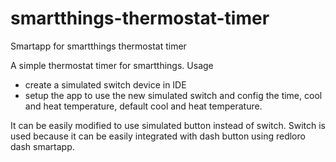 # smartthings-thermostat-timer
Smartapp for smartthings thermostat timer

A simple thermostat timer for smartthings. Usage
- create a simulated switch device in IDE
- setup the app to use the new simulated switch and config the time, cool and heat temperature, default cool and heat temperature.

It can be easily modified to use simulated button instead of switch.
Switch is used because it can be easily integrated with dash button using redloro dash smartapp.
